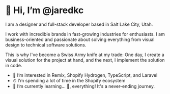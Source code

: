 # 👋 Hi, I’m @jaredkc

I am a designer and full-stack developer based in Salt Lake City, Utah.

I work with incredible brands in fast-growing industries for enthusiasts. I am business-oriented and passionate about solving everything from visual design to technical software solutions.

This is why I've become a Swiss Army knife at my trade: One day, I create a visual solution for the project at hand, and the next, I implement the solution in code.

- 👀 I’m interested in Remix, Shopify Hydrogen, TypeScript, and Laravel
- ⏱ I'm spending a lot of time in the Shopify ecosystem
- 🌱 I’m currently learning... 🤔, everything! It's a never-ending journey.

<!---
jaredkc/jaredkc is a ✨ special ✨ repository because its `README.md` (this file) appears on your GitHub profile.
You can click the Preview link to take a look at your changes.
--->
